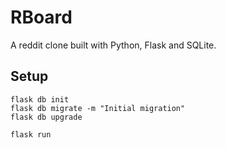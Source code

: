 # RBoard
A reddit clone built with Python, Flask and SQLite.


## Setup
```
flask db init
flask db migrate -m "Initial migration"
flask db upgrade

flask run
```
